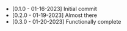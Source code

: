 - [0.1.0 - 01-16-2023] Initial commit
- [0.2.0 - 01-19-2023] Almost there
- [0.3.0 - 01-20-2023] Functionally complete